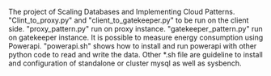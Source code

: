 The project of Scaling Databases and Implementing Cloud Patterns. "Clint_to_proxy.py" and "client_to_gatekeeper.py" to be run on the client side. "proxy_pattern.py" run on proxy instance. "gatekeeper_pattern.py" run on gatekeeper instance. It is possible to measure energy consumption using Powerapi. "powerapi.sh" shows how to install and run powerapi with other python code to read and write the data. Other *.sh file are guideline to install and configuration of standalone or cluster mysql as well as sysbench.
